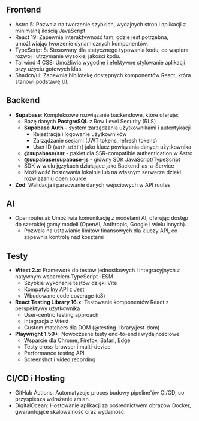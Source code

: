 ## Frontend
- Astro 5: Pozwala na tworzenie szybkich, wydajnych stron i aplikacji z minimalną ilością JavaScript.
- React 19: Zapewnia interaktywność tam, gdzie jest potrzebna, umożliwiając tworzenie dynamicznych komponentów.
- TypeScript 5: Stosowany dla statycznego typowania kodu, co wspiera rozwój i utrzymanie wysokiej jakości kodu.
- Tailwind 4 CSS: Umożliwia wygodne i efektywne stylowanie aplikacji przy użyciu gotowych klas.
- Shadcn/ui: Zapewnia bibliotekę dostępnych komponentów React, która stanowi podstawę UI.

## Backend
- **Supabase**: Kompleksowe rozwiązanie backendowe, które oferuje:
  - Bazę danych **PostgreSQL** z Row Level Security (RLS)
  - **Supabase Auth** - system zarządzania użytkownikami i autentykacji
    - Rejestracja i logowanie użytkowników
    - Zarządzanie sesjami (JWT tokens, refresh tokens)
    - User ID (`auth.uid()`) jako klucz powiązania danych użytkownika
  - **@supabase/ssr** - pakiet dla SSR-compatible authentication w Astro
  - **@supabase/supabase-js** - główny SDK JavaScript/TypeScript
  - SDK w wielu językach działające jako Backend-as-a-Service
  - Możliwość hostowania lokalnie lub na własnym serwerze dzięki rozwiązaniu open source
- **Zod**: Walidacja i parsowanie danych wejściowych w API routes

## AI
- Openrouter.ai: Umożliwia komunikację z modelami AI, oferując dostęp do szerokiej gamy modeli (OpenAI, Anthropic, Google i wielu innych).
  - Pozwala na ustawianie limitów finansowych dla kluczy API, co zapewnia kontrolę nad kosztami

## Testy
- **Vitest 2.x**: Framework do testów jednostkowych i integracyjnych z natywnym wsparciem TypeScript i ESM
  - Szybkie wykonanie testów dzięki Vite
  - Kompatybilny API z Jest
  - Wbudowane code coverage (c8)
- **React Testing Library 16.x**: Testowanie komponentów React z perspektywy użytkownika
  - User-centric testing approach
  - Integracja z Vitest
  - Custom matchers dla DOM (@testing-library/jest-dom)
- **Playwright 1.50+**: Nowoczesne testy end-to-end i wydajnościowe
  - Wsparcie dla Chrome, Firefox, Safari, Edge
  - Testy cross-browser i multi-device
  - Performance testing API
  - Screenshot i video recording

## CI/CD i Hosting
- GitHub Actions: Automatyzuje proces budowy pipeline'ów CI/CD, co przyspiesza wdrażanie zmian.
- DigitalOcean: Hostowanie aplikacji za pośrednictwem obrazów Docker, gwarantujące skalowalność oraz wydajność.